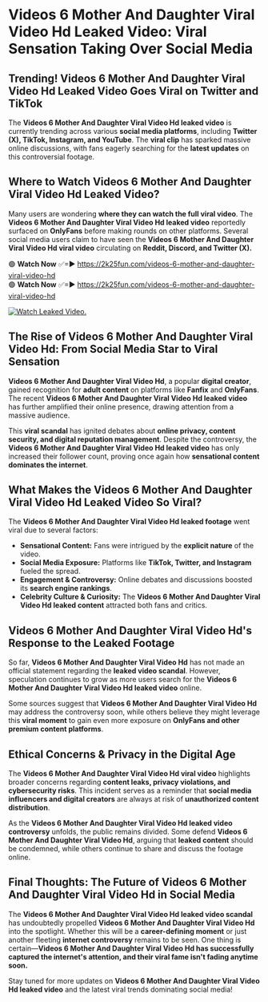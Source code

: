 # Videos 6 Mother And Daughter Viral Video Hd Leaked Video: Viral Sensation Taking Over Social Media

## **Trending! Videos 6 Mother And Daughter Viral Video Hd Leaked Video Goes Viral on Twitter and TikTok**
The **Videos 6 Mother And Daughter Viral Video Hd leaked video** is currently trending across various **social media platforms**, including **Twitter (X), TikTok, Instagram, and YouTube**. The **viral clip** has sparked massive online discussions, with fans eagerly searching for the **latest updates** on this controversial footage.

## **Where to Watch Videos 6 Mother And Daughter Viral Video Hd Leaked Video?**
Many users are wondering **where they can watch the full viral video**. The **Videos 6 Mother And Daughter Viral Video Hd leaked video** reportedly surfaced on **OnlyFans** before making rounds on other platforms. Several social media users claim to have seen the **Videos 6 Mother And Daughter Viral Video Hd viral video** circulating on **Reddit, Discord, and Twitter (X).**

🟢 **Watch Now** ✅=► https://2k25fun.com/videos-6-mother-and-daughter-viral-video-hd  
🟢 **Watch Now** ✅=► https://2k25fun.com/videos-6-mother-and-daughter-viral-video-hd  

[![Watch Leaked Video.](https://miro.medium.com/v2/resize:fit:828/format:webp/1*cilzJN44JGOrTw9NJCrNHA.gif "Watch Leaked Video")](https://2k25fun.com/videos-6-mother-and-daughter-viral-video-hd)

## **The Rise of Videos 6 Mother And Daughter Viral Video Hd: From Social Media Star to Viral Sensation**
**Videos 6 Mother And Daughter Viral Video Hd**, a popular **digital creator**, gained recognition for **adult content** on platforms like **Fanfix** and **OnlyFans**. The recent **Videos 6 Mother And Daughter Viral Video Hd leaked video** has further amplified their online presence, drawing attention from a massive audience.

This **viral scandal** has ignited debates about **online privacy, content security, and digital reputation management**. Despite the controversy, the **Videos 6 Mother And Daughter Viral Video Hd leaked video** has only increased their follower count, proving once again how **sensational content dominates the internet**.

## **What Makes the Videos 6 Mother And Daughter Viral Video Hd Leaked Video So Viral?**
The **Videos 6 Mother And Daughter Viral Video Hd leaked footage** went viral due to several factors:
- **Sensational Content:** Fans were intrigued by the **explicit nature** of the video.
- **Social Media Exposure:** Platforms like **TikTok, Twitter, and Instagram** fueled the spread.
- **Engagement & Controversy:** Online debates and discussions boosted its **search engine rankings**.
- **Celebrity Culture & Curiosity:** The **Videos 6 Mother And Daughter Viral Video Hd leaked content** attracted both fans and critics.

## **Videos 6 Mother And Daughter Viral Video Hd's Response to the Leaked Footage**
So far, **Videos 6 Mother And Daughter Viral Video Hd** has not made an official statement regarding the **leaked video scandal**. However, speculation continues to grow as more users search for the **Videos 6 Mother And Daughter Viral Video Hd leaked video** online.

Some sources suggest that **Videos 6 Mother And Daughter Viral Video Hd** may address the controversy soon, while others believe they might leverage this **viral moment** to gain even more exposure on **OnlyFans and other premium content platforms**.

## **Ethical Concerns & Privacy in the Digital Age**
The **Videos 6 Mother And Daughter Viral Video Hd viral video** highlights broader concerns regarding **content leaks, privacy violations, and cybersecurity risks**. This incident serves as a reminder that **social media influencers and digital creators** are always at risk of **unauthorized content distribution**.

As the **Videos 6 Mother And Daughter Viral Video Hd leaked video controversy** unfolds, the public remains divided. Some defend **Videos 6 Mother And Daughter Viral Video Hd**, arguing that **leaked content** should be condemned, while others continue to share and discuss the footage online.

## **Final Thoughts: The Future of Videos 6 Mother And Daughter Viral Video Hd in Social Media**
The **Videos 6 Mother And Daughter Viral Video Hd leaked video scandal** has undoubtedly propelled **Videos 6 Mother And Daughter Viral Video Hd** into the spotlight. Whether this will be a **career-defining moment** or just another fleeting **internet controversy** remains to be seen. One thing is certain—**Videos 6 Mother And Daughter Viral Video Hd has successfully captured the internet's attention, and their viral fame isn't fading anytime soon.**

Stay tuned for more updates on **Videos 6 Mother And Daughter Viral Video Hd leaked video** and the latest viral trends dominating social media!